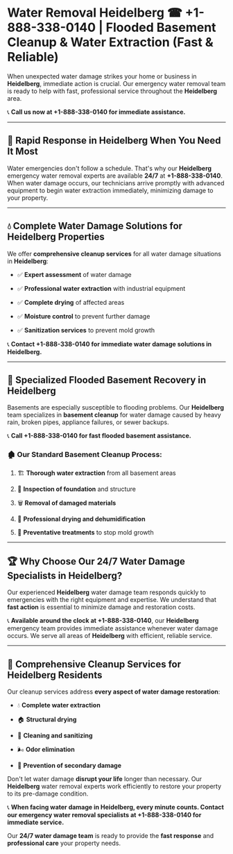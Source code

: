 # Water Removal Heidelberg ☎ +1-888-338-0140 | Flooded Basement Cleanup & Water Extraction (Fast & Reliable)

When unexpected water damage strikes your home or business in **Heidelberg**, immediate action is crucial. Our emergency water removal team is ready to help with fast, professional service throughout the **Heidelberg** area. 

📞 **Call us now at +1-888-338-0140 for immediate assistance.**
---
## 🚀 Rapid Response in Heidelberg When You Need It Most
Water emergencies don't follow a schedule. That's why our **Heidelberg** emergency water removal experts are available **24/7** at **+1-888-338-0140**. When water damage occurs, our technicians arrive promptly with advanced equipment to begin water extraction immediately, minimizing damage to your property.
---
## 💧 Complete Water Damage Solutions for Heidelberg Properties
We offer **comprehensive cleanup services** for all water damage situations in **Heidelberg**:
- ✅ **Expert assessment** of water damage  
- ✅ **Professional water extraction** with industrial equipment  
- ✅ **Complete drying** of affected areas  
- ✅ **Moisture control** to prevent further damage  
- ✅ **Sanitization services** to prevent mold growth  
📞 **Contact +1-888-338-0140 for immediate water damage solutions in Heidelberg.**
---
## 🌊 Specialized Flooded Basement Recovery in Heidelberg
Basements are especially susceptible to flooding problems. Our **Heidelberg** team specializes in **basement cleanup** for water damage caused by heavy rain, broken pipes, appliance failures, or sewer backups. 
📞 **Call +1-888-338-0140 for fast flooded basement assistance.**
### 🏚️ Our Standard Basement Cleanup Process:
1. 🏗️ **Thorough water extraction** from all basement areas  
2. 🔎 **Inspection of foundation** and structure  
3. 🗑️ **Removal of damaged materials**  
4. 💨 **Professional drying and dehumidification**  
5. 🚫 **Preventative treatments** to stop mold growth  
---
## 🏆 Why Choose Our 24/7 Water Damage Specialists in Heidelberg?
Our experienced **Heidelberg** water damage team responds quickly to emergencies with the right equipment and expertise. We understand that **fast action** is essential to minimize damage and restoration costs.
📞 **Available around the clock at +1-888-338-0140**, our **Heidelberg** emergency team provides immediate assistance whenever water damage occurs. We serve all areas of **Heidelberg** with efficient, reliable service.
---
## 🧹 Comprehensive Cleanup Services for Heidelberg Residents
Our cleanup services address **every aspect of water damage restoration**:
- 💧 **Complete water extraction**  
- 🏠 **Structural drying**  
- 🧼 **Cleaning and sanitizing**  
- 🌬️ **Odor elimination**  
- 🚫 **Prevention of secondary damage**  
Don't let water damage **disrupt your life** longer than necessary. Our **Heidelberg** water removal experts work efficiently to restore your property to its pre-damage condition.
📞 **When facing water damage in Heidelberg, every minute counts. Contact our emergency water removal specialists at +1-888-338-0140 for immediate service.**
Our **24/7 water damage team** is ready to provide the **fast response** and **professional care** your property needs.
